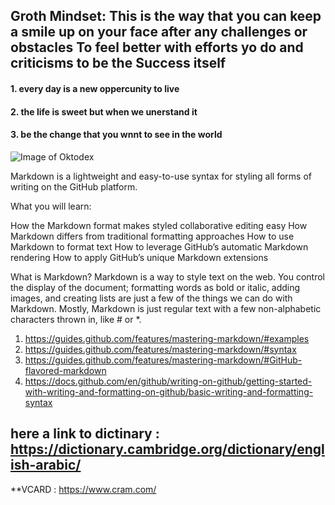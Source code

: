 ## Groth Mindset: This is the way that you can keep a smile up on your face after any challenges or obstacles  To feel better with efforts yo do and criticisms to be the Success itself
#### 1. every day is a new oppercunity to live 
#### 2. the life is sweet but when we unerstand it 
#### 3. be the change that you wnnt to see in the world


![Image of Oktodex](https://octodex.github.com/images/saritocat.png)

Markdown is a lightweight and easy-to-use syntax for styling all forms of writing on the GitHub platform.

What you will learn:

How the Markdown format makes styled collaborative editing easy
How Markdown differs from traditional formatting approaches
How to use Markdown to format text
How to leverage GitHub’s automatic Markdown rendering
How to apply GitHub’s unique Markdown extensions

What is Markdown?
Markdown is a way to style text on the web. You control the display of the document; formatting words as bold or italic, adding images, and creating lists are just a few of the things we can do with Markdown. Mostly, Markdown is just regular text with a few non-alphabetic characters thrown in, like # or *.

1. https://guides.github.com/features/mastering-markdown/#examples
2. https://guides.github.com/features/mastering-markdown/#syntax
3. https://guides.github.com/features/mastering-markdown/#GitHub-flavored-markdown
4. https://docs.github.com/en/github/writing-on-github/getting-started-with-writing-and-formatting-on-github/basic-writing-and-formatting-syntax


## here a link to dictinary : https://dictionary.cambridge.org/dictionary/english-arabic/
**VCARD : https://www.cram.com/
